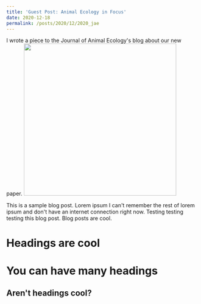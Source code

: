 ```yaml
---
title: 'Guest Post: Animal Ecology in Focus'
date: 2020-12-18
permalink: /posts/2020/12/2020_jae
---
```

I wrote a piece to the Journal of Animal Ecology's blog about our new paper.
<a href="https://animalecologyinfocus.com/2020/12/18/night-fever-at-the-pantanal-wetlands-night-activity-of-anuran-assemblages/">
<img src="s/images/posts/jae_blog.png" height="400" width="400">
</a>


This is a sample blog post. Lorem ipsum I can't remember the rest of lorem ipsum and don't have an internet connection right now. Testing testing testing this blog post. Blog posts are cool.

Headings are cool
======

You can have many headings
======

Aren't headings cool?
------
